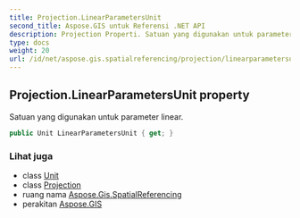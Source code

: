 ```yaml
---
title: Projection.LinearParametersUnit
second_title: Aspose.GIS untuk Referensi .NET API
description: Projection Properti. Satuan yang digunakan untuk parameter linear.
type: docs
weight: 20
url: /id/net/aspose.gis.spatialreferencing/projection/linearparametersunit/
---
```

## Projection.LinearParametersUnit property

Satuan yang digunakan untuk parameter linear.

```csharp
public Unit LinearParametersUnit { get; }
```

### Lihat juga

* class [Unit](../../unit/)
* class [Projection](../)
* ruang nama [Aspose.Gis.SpatialReferencing](../../projection/)
* perakitan [Aspose.GIS](../../../)


